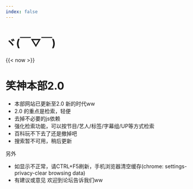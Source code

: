 ```yaml
---
index: false
---
```



# ヾ(￣▽￣) 

{{< now >}}

# 笑神本部2.0

- 本部网站已更新至2.0 新的时代ww
- 2.0 的重点是检索，轻便
- 去掉不必要的js依赖
- 强化检索功能，可以按节目/艺人/标签/字幕组/UP等方式检索
- 百科玩不下去了还是撤掉吧
- 搜索暂不可用，稍后更新


另外
- 如显示不正常，请CTRL+F5刷新，手机浏览器清空缓存(chrome: settings-privacy-clear browsing data) 
- 有建议或意见 欢迎到论坛告诉我们ww


